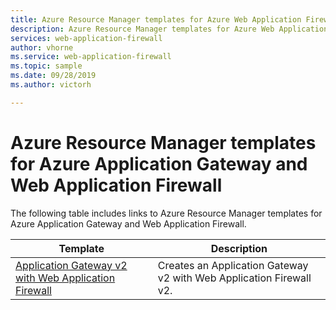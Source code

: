 ```yaml
---
title: Azure Resource Manager templates for Azure Web Application Firewall
description: Azure Resource Manager templates for Azure Web Application Firewall
services: web-application-firewall
author: vhorne
ms.service: web-application-firewall
ms.topic: sample
ms.date: 09/28/2019
ms.author: victorh

---
```

# Azure Resource Manager templates for Azure Application Gateway and Web Application Firewall

The following table includes links to Azure Resource Manager templates for Azure Application Gateway and Web Application Firewall.

| Template | Description |
| -------- | ----------- |
| [Application Gateway v2 with Web Application Firewall](https://azure.microsoft.com/resources/templates/ag-docs-wafv2/) | Creates an Application Gateway v2 with Web Application Firewall v2.|